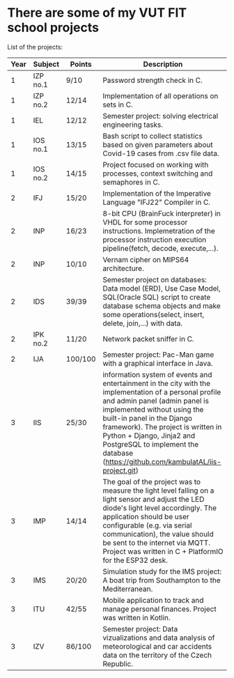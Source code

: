 # There are some of my VUT FIT school projects

List of the projects:

Year|Subject | Points | Description
---| --- | --- | ---
1 | IZP no.1 | 9/10 | Password strength check in C.
1 | IZP no.2 | 12/14 | Implementation of all operations on sets in C.
1 | IEL | 12/12 | Semester project: solving electrical engineering tasks.
1 | IOS no.1 | 13/15 | Bash script to collect statistics based on given parameters about Covid-19 cases from  .csv file data.
1 | IOS no.2 | 14/15 | Project focused on working with processes, context switching and semaphores in C.
2 | IFJ | 15/20 | Implementation of the Imperative Language "IFJ22" Compiler in C.
2 | INP | 16/23 | 8-bit CPU (BrainFuck interpreter) in VHDL for some processor instructions. Implemetration of the processor instruction execution pipeline(fetch, decode, execute,...).
2 | INP | 10/10 | Vernam cipher on MIPS64 architecture.
2 | IDS | 39/39 | Semester project on databases:  Data model (ERD), Use Case Model, SQL(Oracle SQL) script to create database schema objects and make some operations(select, insert, delete, join,...) with data.
2 | IPK no.2 | 11/20 | Network packet sniffer in C.
2 | IJA | 100/100 | Semester project: Pac-Man game with a graphical interface in Java.
3 | IIS | 25/30 | information system of events and entertainment in the city with the implementation of a personal profile and admin panel (admin panel is implemented without using the built-in panel in the Django framework). The project is written in Python + Django, Jinja2 and PostgreSQL to implement the database (https://github.com/kambulatAL/iis-project.git)
3 | IMP | 14/14 | The goal of the project was to measure the light level falling on a light sensor and adjust the LED diode's light level accordingly. The application should be user configurable (e.g. via serial communication), the value should be sent to the internet via MQTT. Project was written in C + PlatformIO for the ESP32 desk.
3 | IMS | 20/20 | Simulation study for the IMS project: A boat trip from Southampton to the Mediterranean.
3 | ITU | 42/55 | Mobile application to track and manage personal finances. Project was written in Kotlin.
3 | IZV | 86/100 | Semester project: Data vizualizations and data analysis of meteorological and car accidents data on the territory of the Czech Republic.
